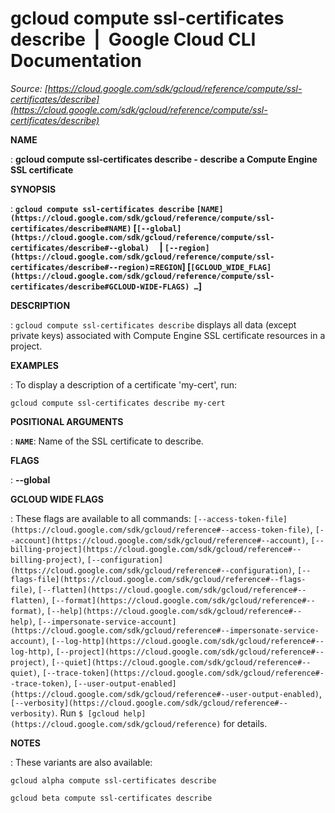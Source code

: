 # gcloud compute ssl-certificates describe  |  Google Cloud CLI Documentation

*Source: [https://cloud.google.com/sdk/gcloud/reference/compute/ssl-certificates/describe](https://cloud.google.com/sdk/gcloud/reference/compute/ssl-certificates/describe)*

**NAME**

: **gcloud compute ssl-certificates describe - describe a Compute Engine SSL certificate**

**SYNOPSIS**

: **`gcloud compute ssl-certificates describe` `[NAME](https://cloud.google.com/sdk/gcloud/reference/compute/ssl-certificates/describe#NAME)` [`[--global](https://cloud.google.com/sdk/gcloud/reference/compute/ssl-certificates/describe#--global)`     | `[--region](https://cloud.google.com/sdk/gcloud/reference/compute/ssl-certificates/describe#--region)`=`REGION`] [`[GCLOUD_WIDE_FLAG](https://cloud.google.com/sdk/gcloud/reference/compute/ssl-certificates/describe#GCLOUD-WIDE-FLAGS) …`]**

**DESCRIPTION**

: `gcloud compute ssl-certificates describe` displays all data (except
private keys) associated with Compute Engine SSL certificate resources in a
project.

**EXAMPLES**

: To display a description of a certificate 'my-cert', run:

```
gcloud compute ssl-certificates describe my-cert
```

**POSITIONAL ARGUMENTS**

: **`NAME`**:
Name of the SSL certificate to describe.

**FLAGS**

: **--global**

**GCLOUD WIDE FLAGS**

: These flags are available to all commands: `[--access-token-file](https://cloud.google.com/sdk/gcloud/reference#--access-token-file)`,
`[--account](https://cloud.google.com/sdk/gcloud/reference#--account)`, `[--billing-project](https://cloud.google.com/sdk/gcloud/reference#--billing-project)`,
`[--configuration](https://cloud.google.com/sdk/gcloud/reference#--configuration)`,
`[--flags-file](https://cloud.google.com/sdk/gcloud/reference#--flags-file)`,
`[--flatten](https://cloud.google.com/sdk/gcloud/reference#--flatten)`, `[--format](https://cloud.google.com/sdk/gcloud/reference#--format)`, `[--help](https://cloud.google.com/sdk/gcloud/reference#--help)`, `[--impersonate-service-account](https://cloud.google.com/sdk/gcloud/reference#--impersonate-service-account)`,
`[--log-http](https://cloud.google.com/sdk/gcloud/reference#--log-http)`,
`[--project](https://cloud.google.com/sdk/gcloud/reference#--project)`, `[--quiet](https://cloud.google.com/sdk/gcloud/reference#--quiet)`, `[--trace-token](https://cloud.google.com/sdk/gcloud/reference#--trace-token)`, `[--user-output-enabled](https://cloud.google.com/sdk/gcloud/reference#--user-output-enabled)`,
`[--verbosity](https://cloud.google.com/sdk/gcloud/reference#--verbosity)`.
Run `$ [gcloud help](https://cloud.google.com/sdk/gcloud/reference)` for details.

**NOTES**

: These variants are also available:

```
gcloud alpha compute ssl-certificates describe
```

```
gcloud beta compute ssl-certificates describe
```